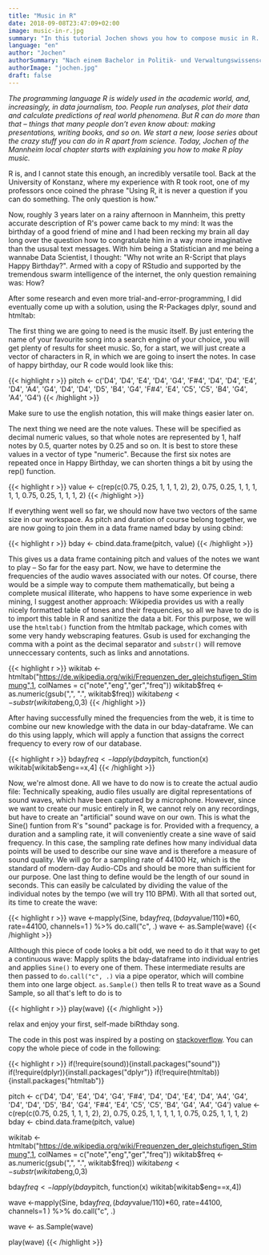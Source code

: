 ```yaml
---
title: "Music in R"
date: 2018-09-08T23:47:09+02:00
image: music-in-r.jpg
summary: "In this tutorial Jochen shows you how to compose music in R. While R is usually used in academia today you'll learn how to become the next Jimmy Hendrix."
language: "en"
author: "Jochen"
authorSummary: "Nach einem Bachelor in Politik- und Verwaltungswissenschaft studiert Jochen nun Data Science an der Universität Mannheim. Ausgerüstet mit ThinkPad, R und Python arbeitet er im dortigen Local Chapter mit und berät außerdem freiberuflich Medienunternehmen zu den Themen Datenjournalismus und digitale Inhalte."
authorImage: "jochen.jpg"
draft: false
---
```


_The programming language R is widely used in the academic world, and, increasingly, in data journalism, too. People run analyses, plot their data and calculate predictions of real world phenomena. But R can do more than that – things that many people don’t even know about: making presentations, writing books, and so on. We start a new, loose series about the crazy stuff you can do in R apart from science. Today, Jochen of the Mannheim local chapter starts with explaining you how to make R play music._

R is, and I cannot state this enough, an incredibly versatile tool. Back at the University of Konstanz, where my experience with R took root, one of my professors once coined the phrase "Using R, it is never a question if you can do something. The only question is how."

Now, roughly 3 years later on a rainy afternoon in Mannheim, this pretty accurate description of R's power came back to my mind: It was the birthday of a good friend of mine and I had been recking my brain all day long over the question how to congratulate him in a way more imaginative than the ususal text messages. With him being a Statistician and me being a wannabe Data Scientist, I thought: "Why not write an R-Script that plays Happy Birthday?". Armed with a copy of RStudio and supported by the tremendous swarm intelligence of the internet, the only question remaining was: How?

After some research and even more trial-and-error-programming, I did eventually come up with a solution, using the R-Packages dplyr, sound and htmltab:

The first thing we are going to need is the music itself. By just entering the name of your favourite song into a search engine of your choice, you will get plenty of results for sheet music. So, for a start, we will just create a vector of characters in R, in which we are going to insert the notes. In case of happy birthday, our R code would look like this:


{{< highlight r >}}
pitch <- c('D4', 'D4', 'E4', 'D4', 'G4', 'F#4', 'D4', 'D4', 'E4', 'D4', 'A4', 'G4', 'D4', 'D4', 'D5', 'B4', 'G4', 'F#4', 'E4', 'C5', 'C5', 'B4', 'G4', 'A4', 'G4')
{{< /highlight >}}

Make sure to use the english notation, this will make things easier later on.

The next thing we need are the note values. These will be specified as decimal numeric values, so that whole notes are represented by 1, half notes by 0.5, quarter notes by 0.25 and so on. It is best to store these values in a vector of type "numeric". Because the first six notes are repeated once in Happy Birthday, we can shorten things a bit by using the rep() function.

{{< highlight r >}}
value <- c(rep(c(0.75, 0.25, 1, 1, 1, 2), 2),
              0.75, 0.25, 1, 1, 1, 1, 1, 0.75, 0.25, 1, 1, 1, 2)
{{< /highlight >}}

If everything went well so far, we should now have two vectors of the same size in our workspace. As pitch and duration of course belong together, we are now going to join them in a data frame named bday by using cbind:

{{< highlight r >}}
bday <- cbind.data.frame(pitch, value)
{{< /highlight >}}

This gives us a data frame containing pitch and values of the notes we want to play – So far for the easy part. Now, we have to determine the frequencies of the audio waves associated with our notes. Of course, there would be a simple way to compute them mathematically, but being a complete musical illiterate, who happens to have some experience in web mining, I suggest another approach: Wikipedia provides us with a really nicely formatted table of tones and their frequencies, so all we have to do is to import this table in R and sanitize the data a bit. For this purpose, we will use the `htmltab()` function from the htmltab package, which comes with some very handy webscraping features. Gsub is used for exchanging the comma with a point as the decimal separator and `substr()` will remove unneccessary contents, such as links and annotations.

{{< highlight r >}}
wikitab <- htmltab("https://de.wikipedia.org/wiki/Frequenzen_der_gleichstufigen_Stimmung",1, colNames = c("note","eng","ger","freq"))
wikitab$freq <- as.numeric(gsub(",", ".", wikitab$freq))
wikitab$eng <- substr(wikitab$eng,0,3)
{{< /highlight >}}


After having successfully mined the frequencies from the web, it is time to combine our new knowledge with the data in our bday-dataframe. We can do this using lapply, which will apply a function that assigns the correct frequency to every row of our database.

{{< highlight r >}}
bday$freq <- lapply(bday$pitch, function(x) wikitab[wikitab$eng==x,4]
{{< /highlight >}}

Now, we're almost done. All we have to do now is to create the actual audio file: Technically speaking, audio files usually are digital representations of sound waves, which have been captured by a microphone. However, since we want to create our music entirely in R, we cannot rely on any recordings, but have to create an "artificial" sound wave on our own. This is what the Sine() funtion from R's "sound" package is for. Provided with a frequency, a duration and a sampling rate, it will conveniently create a sine wave of said frequency. In this case, the sampling rate defines how many individual data points will be used to describe our sine wave and is therefore a measure of sound quality. We will go for a sampling rate of 44100 Hz, which is the standard of modern-day Audio-CDs and should be more than sufficient for our purpose. One last thing to define would be the length of our sound in seconds. This can easily be calculated by dividing the value of the individual notes by the tempo (we will try 110 BPM). With all that sorted out, its time to create the wave:

{{< highlight r >}}
wave <-mapply(Sine, bday$freq, (bday$value/110)*60, rate=44100, channels=1 ) %>%
  do.call("c", .)
wave <- as.Sample(wave)
{{< /highlight >}}

Allthough this piece of code looks a bit odd, we need to do it that way to get a continuous wave: Mapply splits the bday-dataframe into individual entries and applies `Sine()` to every one of them. These intermediate results are then passed to `do.call("c", .)` via a pipe operator, which will combine them into one large object. `as.Sample()` then tells R to treat wave as a Sound Sample, so all that's left to do is to

{{< highlight r >}}
play(wave)
{{< /highlight >}}

relax and enjoy your first, self-made biRthday song.

The code in this post was inspired by a posting on [stackoverflow](https://stackoverflow.com/questions/31782580/how-can-i-play-birthday-music-using-r#). You can copy the whole piece of code in the following: 

{{< highlight r >}}
if(!require(sound)){install.packages("sound")}
if(!require(dplyr)){install.packages("dplyr")}
if(!require(htmltab)){install.packages("htmltab")}

pitch <- c('D4', 'D4', 'E4', 'D4', 'G4', 'F#4', 'D4', 'D4', 'E4', 'D4', 'A4', 'G4', 'D4', 'D4', 'D5', 'B4', 'G4', 'F#4', 'E4', 'C5', 'C5', 'B4', 'G4', 'A4', 'G4')
value <- c(rep(c(0.75, 0.25, 1, 1, 1, 2), 2),
              0.75, 0.25, 1, 1, 1, 1, 1, 0.75, 0.25, 1, 1, 1, 2)
bday <- cbind.data.frame(pitch, value)

wikitab <- htmltab("https://de.wikipedia.org/wiki/Frequenzen_der_gleichstufigen_Stimmung",1, colNames = c("note","eng","ger","freq"))
wikitab$freq <- as.numeric(gsub(",", ".", wikitab$freq))
wikitab$eng <- substr(wikitab$eng,0,3)

bday$freq <- lapply(bday$pitch, function(x) wikitab[wikitab$eng==x,4])

wave <-mapply(Sine, bday$freq, (bday$value/110)*60, rate=44100, channels=1 ) %>%
  do.call("c", .)

wave <- as.Sample(wave)

play(wave)
{{< /highlight >}}